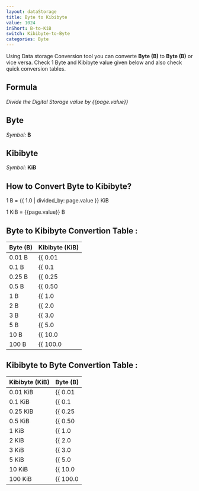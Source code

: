 ```yaml
---
layout: dataStorage
title: Byte to Kibibyte
value: 1024
inShort: B-to-KiB
switch: Kibibyte-to-Byte
categories: Byte
---
```


Using Data storage Conversion tool you can converte **Byte (B)** to **Byte (B)** or vice versa. Check 1 Byte and Kibibyte value given below and also check quick conversion tables.

## Formula
*Divide the Digital Storage value by {{page.value}}*

## Byte
*Symbol:* **B**

## Kibibyte
*Symbol:* **KiB**

## How to Convert Byte to Kibibyte?

1 B = {{ 1.0 | divided_by: page.value }} KiB

1 KiB = {{page.value}} B


## Byte to Kibibyte Convertion Table :

| Byte (B) | Kibibyte (KiB) |
| ---- | ---- |
| 0.01 B | {{ 0.01 | divided_by: page.value | round: 12 }} KiB |
| 0.1 B | {{ 0.1 | divided_by: page.value | round: 12 }} KiB |
| 0.25 B | {{ 0.25 | divided_by: page.value | round: 12 }} KiB |
| 0.5 B | {{ 0.50 | divided_by: page.value | round: 12 }} KiB |
| 1 B | {{ 1.0 | divided_by: page.value | round: 12 }} KiB |
| 2 B | {{ 2.0 | divided_by: page.value | round: 12 }} KiB |
| 3 B | {{ 3.0 | divided_by: page.value | round: 12 }} KiB |
| 5 B | {{ 5.0 | divided_by: page.value | round: 12 }} KiB |
| 10 B | {{ 10.0 | divided_by: page.value | round: 12 }} KiB |
| 100 B | {{ 100.0 | divided_by: page.value | round: 12 }} KiB |

## Kibibyte to Byte Convertion Table :

| Kibibyte (KiB) | Byte (B) |
| ---- | ---- |
| 0.01 KiB | {{ 0.01 | times: page.value | round: 12 }} B |
| 0.1 KiB | {{ 0.1 | times: page.value | round: 12 }} B |
| 0.25 KiB | {{ 0.25 | times: page.value | round: 12 }} B |
| 0.5 KiB | {{ 0.50 | times: page.value | round: 12 }} B |
| 1 KiB | {{ 1.0 | times: page.value | round: 12 }} B |
| 2 KiB | {{ 2.0 | times: page.value | round: 12 }} B |
| 3 KiB | {{ 3.0 | times: page.value | round: 12 }} B |
| 5 KiB | {{ 5.0 | times: page.value | round: 12 }} B |
| 10 KiB | {{ 10.0 | times: page.value | round: 12 }} B |
| 100 KiB | {{ 100.0 | times: page.value | round: 12 }} B |


<script>
document.getElementById('selectInput')[1].selected = true
document.getElementById('selectOutput')[5].selected = true
</script>

